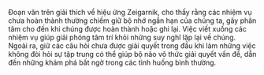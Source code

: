 
Đoạn văn trên giải thích về hiệu ứng Zeigarnik, cho thấy rằng các nhiệm vụ chưa hoàn thành thường chiếm giữ bộ nhớ ngắn hạn của chúng ta, gây phân tâm cho đến khi chúng được hoàn thành hoặc ghi lại. Việc viết xuống các nhiệm vụ giúp giải phóng tâm trí khỏi những suy nghĩ lặp lại về chúng. Ngoài ra, giữ các câu hỏi chưa được giải quyết trong đầu khi làm những việc không đòi hỏi sự tập trung có thể giúp bộ não vô thức giải quyết vấn đề, dẫn đến những khám phá bất ngờ trong các tình huống bình thường.
